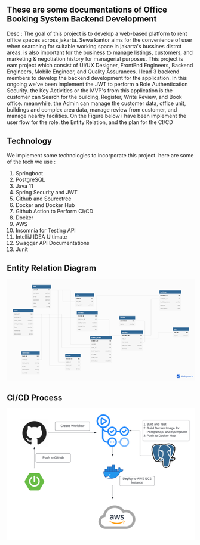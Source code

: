## These are some documentations of Office Booking System Backend Development

Desc : The goal of this project is to develop a web-based platform to rent office spaces across jakarta. Sewa kantor aims for the convenience of user when searching for suitable working space in jakarta's bussines distrct
areas. is also important for the business to manage listings, customers, and marketing & negotiation history for managerial purposes. This project is eam project which consist of UI/UX Designer, FrontEnd Engineers, Backend
Engineers, Mobile Engineer, and Quality Assurances. I lead 3 backend members to develop the backend development for the application. In this ongoing we've been implement the JWT to perform a Role Authentication
Security. the Key Activities or the MVP's from this application is the customer can Search for the building, Register, Write Review, and Book office. meanwhile, the Admin can manage the customer data, office unit, buildings
and complex area data, manage review from customer, and manage nearby facilities. On the Figure below i have been implement the user flow for the role. the Entity Relation, and the plan for the CI/CD

## Technology
We implement some technologies to incorporate this project.
here are some of the tech we use :
1. Springboot 
2. PostgreSQL
3. Java 11
4. Spring Security and JWT
5. Github and Sourcetree
6. Docker and Docker Hub
7. Github Action to Perform CI/CD
8. Docker
9. AWS
10. Insomnia for Testing API
11. IntelliJ IDEA Ultimate
12. Swagger API Documentations
13. Junit

## Entity Relation Diagram
![ERD](https://github.com/Kel2-Kanbo/Backend/blob/master/picture/office_Booking_System.png)

## CI/CD Process
![CICD](https://github.com/Kel2-Kanbo/Backend/blob/master/picture/CICD%20Process.png)
